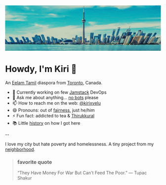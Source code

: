 ![City of Toronto, 2025](https://raw.githubusercontent.com/kirixvelu/kirixvelu/refs/heads/main/toronto-1.webp)

# Howdy, I'm Kiri 👋

An [Eelam Tamil](https://www.nationalia.info/profile/44/tamil-eelam) diaspora from [Toronto](https://www.toronto.ca), Canada. 

- 🔭 Currently working on few [Jamstack](https://jamstack.org) DevOps
- 💬 Ask me about anything... [no bots](https://psychcentral.com/lib/the-importance-of-connection) please
- 📫 How to reach me on the web: [@kirixvelu](https://linktr.ee/kirixvelu)
- 😄 Pronouns: out of [fairness](https://pronouns.org), just he/him
- ⚡ Fun fact: addicted to tea & [Thirukkural](https://thirukkural.io)
- 📚 Little [history](https://pearlaction.org/genocide-legal-briefing/) on how I got here

--

I love my city but hate poverty and homelessness. A tiny project from my [neighborhood](https://scarboroughtenants.ca).

> ### favorite quote
>  “They Have Money For War But Can't Feed The Poor.”
> ― Tupac Shakur


